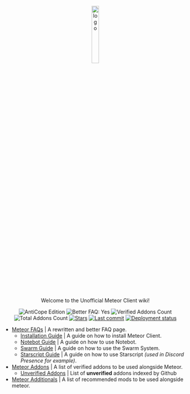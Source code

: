 <p align="center">
  <img src="https://avatars.githubusercontent.com/u/88768753?s=200&v=4" alt="logo" width="20%"/>
</p>
<p align="center">
  Welcome to the Unofficial Meteor Client wiki!
</p>
<div align="center">
  <img src="https://img.shields.io/badge/AntiCope-Edition-orange" alt="AntiCope Edition">
  <img src="https://img.shields.io/badge/Better%20FAQ%20page-Yes-brightgreen" alt="Better FAQ: Yes">
  <img src="https://img.shields.io/badge/Verified%20Addons-12-blue" alt="Verified Addons Count">
  <img src="https://img.shields.io/badge/Total%20Addons-32-blueviolet" alt="Total Addons Count">
  <a href="https://github.com/AntiCope/meteor-lists"><img src="https://img.shields.io/github/stars/AntiCope/meteor-lists?color=%23a17f1a&&label=Stars&logo=github" alt="Stars"></a>
  <a href="https://github.com/AntiCope/meteor-lists/"><img src="https://img.shields.io/github/last-commit/AntiCope/meteor-lists?label=Last%20Commit&logo=git" alt="Last commit"></a>
  <a href="https://anticope.github.io/meteor-lists/"><img src="https://img.shields.io/github/deployments/AntiCope/meteor-lists/github-pages?label=Pages&logo=github" alt="Deployment status"></a>
</div>
<p> </p>

- [Meteor FAQs](pages/MeteorFAQ.md) | A rewritten and better FAQ page.
  -  [Installation Guide](pages/faq/InstallationGuide.md) | A guide on how to install Meteor Client.
  -  [Notebot Guide](pages/faq/NotebotGuide.md) | A guide on how to use Notebot.
  -  [Swarm Guide](pages/faq/SwarmGuide.md) | A guide on how to use the Swarm System.
  -  [Starscript Guide](pages/faq/StarscriptGuide.md) | A guide on how to use Starscript *(used in Discord Presence for example)*.
- [Meteor Addons](pages/MeteorAddons.md) | A list of verified addons to be used alongside Meteor.
  -  [Unverified Addons](pages/addons/UnverifiedAddons.md) | List of **unverified** addons indexed by Github
- [Meteor Additionals](pages/MeteorAdditionals.md) | A list of recommended mods to be used alongside meteor.
